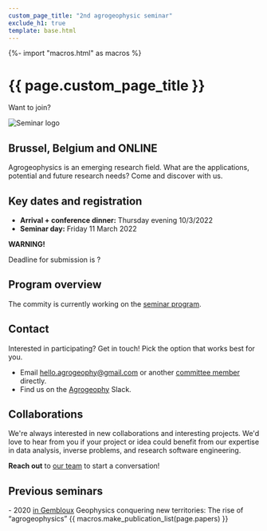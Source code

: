 ```yaml
---
custom_page_title: "2nd agrogeophysic seminar"
exclude_h1: true
template: base.html
---
```

{%- import "macros.html" as macros %}


<div class="row mb-3 align-items-center">
<div class="col-md-9 col-sm-8 col-8">

# {{ page.custom_page_title }}

<p class="lead">
Want to join?
</p>

</div>
<div class="col-md-3 col-sm-4 col-4">
  <img alt="Seminar logo" src="{{ config.logo }}">
</div>
</div>


## Brussel, Belgium and ONLINE

Agrogeophysics is an emerging research field. What are the applications, potential and future research needs? Come and discover with us.

## Key dates and registration

* **Arrival + conference dinner:** Thursday evening 10/3/2022
* **Seminar day:** Friday 11 March 2022


<div class="callout callout-warning">

<i class="fa fa-exclamation-triangle text-danger" aria-hidden="true"></i>
**WARNING!**
<i class="fa fa-exclamation-triangle text-danger" aria-hidden="true"></i>

Deadline for submission is ?

</div>


## Program overview

The commity is currently working on the [seminar program](/program).


## Contact

<p class="lead">
Interested in participating? Get in touch! Pick the option that works best
for you.
</p>

<ul class="fa-ul my-5">
<li>
<i class="fa-li fa fa-envelope-open fa-fw" aria-hidden="true"></i>
Email <a href="hello.agrogeophy@gmail.com">hello.agrogeophy@gmail.com</a> or another <a href="/committees">committee member</a> directly.
</li>
<li>
<i class="fa-li fab fa-slack fa-fw" aria-hidden="true"></i>
Find us on the <a href="/https://agrogeophy.slack.com/">Agrogeophy</a> Slack.
</li>
</ul>

## Collaborations

We're always interested in new collaborations and interesting projects.
We'd love to hear from you if your project or idea could benefit from our
expertise in data analysis, inverse problems, and research software
engineering.

**Reach out** to [our team](/committees) to start a conversation!


## Previous seminars

<p class="lead">
- 2020 <a href="http://www.soilbelgium.be/?p=3596">in Gembloux</a>
Geophysics conquering new territories: The rise of “agrogeophysics”
{{ macros.make_publication_list(page.papers) }}

</p>




